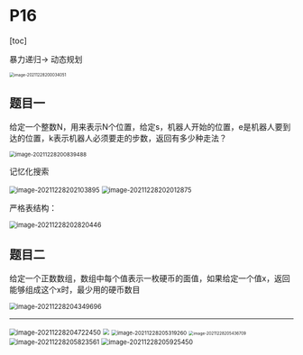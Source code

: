 # P16

[toc]

暴力递归$\rightarrow$ 动态规划

<img src="/Users/hades/Library/Mobile Documents/com~apple~CloudDocs/workspace/blog/paper/imgs/image-20211228200034051.png" alt="image-20211228200034051" style="zoom:50%;" />

## 题目一

给定一个整数N，用来表示N个位置，给定s，机器人开始的位置，e是机器人要到达的位置，k表示机器人必须要走的步数，返回有多少种走法？

<img src="/Users/hades/Library/Mobile Documents/com~apple~CloudDocs/workspace/blog/paper/imgs/image-20211228200839488.png" alt="image-20211228200839488" style="zoom: 67%;" />

记忆化搜索

<img src="/Users/hades/Library/Mobile Documents/com~apple~CloudDocs/workspace/blog/paper/imgs/image-20211228202103895.png" alt="image-20211228202103895" style="zoom:80%;" />

<img src="/Users/hades/Library/Mobile Documents/com~apple~CloudDocs/workspace/blog/paper/imgs/image-20211228202012875.png" alt="image-20211228202012875" style="zoom:80%;" />

严格表结构：

<img src="/Users/hades/Library/Mobile Documents/com~apple~CloudDocs/workspace/blog/paper/imgs/image-20211228202820446.png" alt="image-20211228202820446" style="zoom:80%;" />



## 题目二

给定一个正数数组，数组中每个值表示一枚硬币的面值，如果给定一个值x，返回能够组成这个x时，最少用的硬币数目

<img src="/Users/hades/Library/Mobile Documents/com~apple~CloudDocs/workspace/blog/paper/imgs/image-20211228204349696.png" alt="image-20211228204349696" style="zoom:80%;" />

---

<img src="/Users/hades/Library/Mobile Documents/com~apple~CloudDocs/workspace/blog/paper/imgs/image-20211228204722450.png" alt="image-20211228204722450" style="zoom:80%;" />



<img src="http://r3djjuz2m.hn-bkt.clouddn.com/img/image-20211228205214591.png" style="zoom:67%;" />

<img src="/Users/hades/Library/Mobile Documents/com~apple~CloudDocs/workspace/blog/paper/imgs/image-20211228205319260.png" alt="image-20211228205319260" style="zoom: 67%;" />

<img src="/Users/hades/Library/Mobile Documents/com~apple~CloudDocs/workspace/blog/paper/imgs/image-20211228205436709.png" alt="image-20211228205436709" style="zoom:50%;" />

<img src="/Users/hades/Library/Mobile Documents/com~apple~CloudDocs/workspace/blog/paper/imgs/image-20211228205823561.png" alt="image-20211228205823561" style="zoom:80%;" />

<img src="/Users/hades/Library/Mobile Documents/com~apple~CloudDocs/workspace/blog/paper/imgs/image-20211228205925450.png" alt="image-20211228205925450" style="zoom:80%;" />